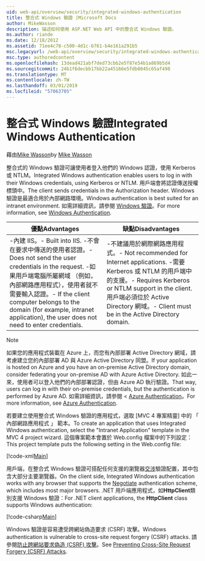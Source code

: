 ```yaml
---
uid: web-api/overview/security/integrated-windows-authentication
title: 整合式 Windows 驗證 |Microsoft Docs
author: MikeWasson
description: 描述如何使用 ASP.NET Web API 中的整合式 Windows 驗證。
ms.author: riande
ms.date: 12/18/2012
ms.assetid: 71ee4c78-c500-4d1c-b761-b4e161a291b5
msc.legacyurl: /web-api/overview/security/integrated-windows-authentication
msc.type: authoredcontent
ms.openlocfilehash: 13dead421abf7ded73cbb2e5f87e54b1a869b5d4
ms.sourcegitcommit: 24b1f6decbb17bb22a45166e5fdb0845c65af498
ms.translationtype: MT
ms.contentlocale: zh-TW
ms.lasthandoff: 03/01/2019
ms.locfileid: "57063705"
---
```

<a name="integrated-windows-authentication"></a><span data-ttu-id="a3d49-103">整合式 Windows 驗證</span><span class="sxs-lookup"><span data-stu-id="a3d49-103">Integrated Windows Authentication</span></span>
====================
<span data-ttu-id="a3d49-104">藉由[Mike Wasson](https://github.com/MikeWasson)</span><span class="sxs-lookup"><span data-stu-id="a3d49-104">by [Mike Wasson](https://github.com/MikeWasson)</span></span>

<span data-ttu-id="a3d49-105">整合式的 Windows 驗證可讓使用者登入他們的 Windows 認證，使用 Kerberos 或 NTLM。</span><span class="sxs-lookup"><span data-stu-id="a3d49-105">Integrated Windows authentication enables users to log in with their Windows credentials, using Kerberos or NTLM.</span></span> <span data-ttu-id="a3d49-106">用戶端會將認證傳送授權標頭中。</span><span class="sxs-lookup"><span data-stu-id="a3d49-106">The client sends credentials in the Authorization header.</span></span> <span data-ttu-id="a3d49-107">Windows 驗證是最適合用於內部網路環境。</span><span class="sxs-lookup"><span data-stu-id="a3d49-107">Windows authentication is best suited for an intranet environment.</span></span> <span data-ttu-id="a3d49-108">如需詳細資訊，請參閱 [Windows 驗證](https://www.iis.net/configreference/system.webserver/security/authentication/windowsauthentication)。</span><span class="sxs-lookup"><span data-stu-id="a3d49-108">For more information, see [Windows Authentication](https://www.iis.net/configreference/system.webserver/security/authentication/windowsauthentication).</span></span>

| <span data-ttu-id="a3d49-109">優點</span><span class="sxs-lookup"><span data-stu-id="a3d49-109">Advantages</span></span> | <span data-ttu-id="a3d49-110">缺點</span><span class="sxs-lookup"><span data-stu-id="a3d49-110">Disadvantages</span></span> |
| --- | --- |
| <span data-ttu-id="a3d49-111">-內建 IIS。</span><span class="sxs-lookup"><span data-stu-id="a3d49-111">- Built into IIS.</span></span> <span data-ttu-id="a3d49-112">-不會在要求中傳送的使用者認證。</span><span class="sxs-lookup"><span data-stu-id="a3d49-112">- Does not send the user credentials in the request.</span></span> <span data-ttu-id="a3d49-113">-如果用戶端電腦所屬網域 （例如，內部網路應用程式），使用者就不需要輸入認證。</span><span class="sxs-lookup"><span data-stu-id="a3d49-113">- If the client computer belongs to the domain (for example, intranet application), the user does not need to enter credentials.</span></span> | <span data-ttu-id="a3d49-114">-不建議用於網際網路應用程式。</span><span class="sxs-lookup"><span data-stu-id="a3d49-114">- Not recommended for Internet applications.</span></span> <span data-ttu-id="a3d49-115">-需要 Kerberos 或 NTLM 的用戶端中的支援。</span><span class="sxs-lookup"><span data-stu-id="a3d49-115">- Requires Kerberos or NTLM support in the client.</span></span> <span data-ttu-id="a3d49-116">用戶端必須位於 Active Directory 網域。</span><span class="sxs-lookup"><span data-stu-id="a3d49-116">- Client must be in the Active Directory domain.</span></span> |

> [!NOTE]
> <span data-ttu-id="a3d49-117">如果您的應用程式裝載在 Azure 上，而您有內部部署 Active Directory 網域，請考慮建立您的內部部署 AD 與 Azure Active Directory 同盟。</span><span class="sxs-lookup"><span data-stu-id="a3d49-117">If your application is hosted on Azure and you have an on-premise Active Directory domain, consider federating your on-premise AD with Azure Active Directory.</span></span> <span data-ttu-id="a3d49-118">如此一來，使用者可以登入他們的內部部署認證，但由 Azure AD 執行驗證。</span><span class="sxs-lookup"><span data-stu-id="a3d49-118">That way, users can log in with their on-premise credentials, but the authentication is performed by Azure AD.</span></span> <span data-ttu-id="a3d49-119">如需詳細資訊，請參閱 < [Azure Authentication](../../../visual-studio/overview/2012/windows-azure-authentication.md)。</span><span class="sxs-lookup"><span data-stu-id="a3d49-119">For more information, see [Azure Authentication](../../../visual-studio/overview/2012/windows-azure-authentication.md).</span></span>


<span data-ttu-id="a3d49-120">若要建立使用整合式 Windows 驗證的應用程式，選取 [MVC 4 專案精靈] 中的 「 內部網路應用程式 」 範本。</span><span class="sxs-lookup"><span data-stu-id="a3d49-120">To create an application that uses Integrated Windows authentication, select the "Intranet Application" template in the MVC 4 project wizard.</span></span> <span data-ttu-id="a3d49-121">這個專案範本會置於 Web.config 檔案中的下列設定：</span><span class="sxs-lookup"><span data-stu-id="a3d49-121">This project template puts the following setting in the Web.config file:</span></span>

[!code-xml[Main](integrated-windows-authentication/samples/sample1.xml)]

<span data-ttu-id="a3d49-122">用戶端，在整合式 Windows 驗證可搭配任何支援的瀏覽器[交涉](http://www.ietf.org/rfc/rfc4559.txt)驗證配置，其中包含大部分主要瀏覽器。</span><span class="sxs-lookup"><span data-stu-id="a3d49-122">On the client side, Integrated Windows authentication works with any browser that supports the [Negotiate](http://www.ietf.org/rfc/rfc4559.txt) authentication scheme, which includes most major browsers.</span></span> <span data-ttu-id="a3d49-123">.NET 用戶端應用程式，如**HttpClient**類別支援 Windows 驗證：</span><span class="sxs-lookup"><span data-stu-id="a3d49-123">For .NET client applications, the **HttpClient** class supports Windows authentication:</span></span>

[!code-csharp[Main](integrated-windows-authentication/samples/sample2.cs)]

<span data-ttu-id="a3d49-124">Windows 驗證是容易遭受跨網站偽造要求 (CSRF) 攻擊。</span><span class="sxs-lookup"><span data-stu-id="a3d49-124">Windows authentication is vulnerable to cross-site request forgery (CSRF) attacks.</span></span> <span data-ttu-id="a3d49-125">請參閱[防止跨網站要求偽造 (CSRF) 攻擊](preventing-cross-site-request-forgery-csrf-attacks.md)。</span><span class="sxs-lookup"><span data-stu-id="a3d49-125">See [Preventing Cross-Site Request Forgery (CSRF) Attacks](preventing-cross-site-request-forgery-csrf-attacks.md).</span></span>
